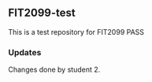 ## FIT2099-test

This is a test repository for FIT2099 PASS

###  Updates

Changes done by student 2.
